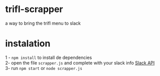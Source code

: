# trifl-scrapper
a way to bring the trifl menu to slack

# instalation
1 - ```npm install``` to install de dependencies  
2- open the file ```scrapper.js``` and complete with your slack info  [Slack API](https://api.slack.com/)  
3- run ```npm start``` or ```node scrapper.js```
